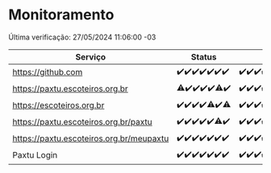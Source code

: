 # Monitoramento

Última verificação: 27/05/2024 11:06:00 -03

|Serviço|Status|Últimas 24h|
|---|---|---|
|https://github.com|<span title="2024-05-20: OK=24">✔️</span><span title="2024-05-21: OK=24">✔️</span><span title="2024-05-22: OK=24">✔️</span><span title="2024-05-23: OK=24">✔️</span><span title="2024-05-24: OK=24">✔️</span><span title="2024-05-25: OK=24">✔️</span><span title="2024-05-26: OK=15">✔️</span>|<span title="26/05/2024 12:06:00 -03 : 200">✔️</span><span title="26/05/2024 13:07:00 -03 : 200">✔️</span><span title="26/05/2024 14:04:00 -03 : 200">✔️</span><span title="26/05/2024 15:08:00 -03 : 200">✔️</span><span title="26/05/2024 16:03:00 -03 : 200">✔️</span><span title="26/05/2024 17:06:00 -03 : 200">✔️</span><span title="26/05/2024 18:06:00 -03 : 200">✔️</span><span title="26/05/2024 19:05:00 -03 : 200">✔️</span><span title="26/05/2024 20:06:00 -03 : 200">✔️</span><span title="26/05/2024 21:33:00 -03 : 200">✔️</span><span title="26/05/2024 22:51:00 -03 : 200">✔️</span><span title="26/05/2024 23:25:00 -03 : 200">✔️</span><span title="27/05/2024 00:08:00 -03 : 200">✔️</span><span title="27/05/2024 01:09:00 -03 : 200">✔️</span><span title="27/05/2024 02:07:00 -03 : 200">✔️</span><span title="27/05/2024 03:10:00 -03 : 200">✔️</span><span title="27/05/2024 04:08:00 -03 : 200">✔️</span><span title="27/05/2024 05:10:00 -03 : 200">✔️</span><span title="27/05/2024 06:07:00 -03 : 200">✔️</span><span title="27/05/2024 07:09:00 -03 : 200">✔️</span><span title="27/05/2024 08:07:00 -03 : 200">✔️</span><span title="27/05/2024 09:12:00 -03 : 200">✔️</span><span title="27/05/2024 10:08:00 -03 : 200">✔️</span><span title="27/05/2024 11:06:00 -03 : 200">✔️</span>|
|https://paxtu.escoteiros.org.br|<span title="2024-05-20: OK=23, Falhas=1">⚠️</span><span title="2024-05-21: OK=24">✔️</span><span title="2024-05-22: OK=24">✔️</span><span title="2024-05-23: OK=24">✔️</span><span title="2024-05-24: OK=24">✔️</span><span title="2024-05-25: OK=23, Falhas=1">⚠️</span><span title="2024-05-26: OK=15">✔️</span>|<span title="26/05/2024 12:06:00 -03 : 200">✔️</span><span title="26/05/2024 13:07:00 -03 : 200">✔️</span><span title="26/05/2024 14:04:00 -03 : 200">✔️</span><span title="26/05/2024 15:08:00 -03 : 200">✔️</span><span title="26/05/2024 16:03:00 -03 : 200">✔️</span><span title="26/05/2024 17:06:00 -03 : 200">✔️</span><span title="26/05/2024 18:06:00 -03 : 200">✔️</span><span title="26/05/2024 19:05:00 -03 : 200">✔️</span><span title="26/05/2024 20:06:00 -03 : 200">✔️</span><span title="26/05/2024 21:33:00 -03 : 200">✔️</span><span title="26/05/2024 22:51:00 -03 : 200">✔️</span><span title="26/05/2024 23:25:00 -03 : 200">✔️</span><span title="27/05/2024 00:08:00 -03 : 200">✔️</span><span title="27/05/2024 01:09:00 -03 : 200">✔️</span><span title="27/05/2024 02:07:00 -03 : 200">✔️</span><span title="27/05/2024 03:10:00 -03 : 200">✔️</span><span title="27/05/2024 04:08:00 -03 : 200">✔️</span><span title="27/05/2024 05:10:00 -03 : 200">✔️</span><span title="27/05/2024 06:07:00 -03 : 200">✔️</span><span title="27/05/2024 07:09:00 -03 : 200">✔️</span><span title="27/05/2024 08:07:00 -03 : 200">✔️</span><span title="27/05/2024 09:12:00 -03 : 200">✔️</span><span title="27/05/2024 10:08:00 -03 : 200">✔️</span><span title="27/05/2024 11:06:00 -03 : 200">✔️</span>|
|https://escoteiros.org.br|<span title="2024-05-20: OK=24">✔️</span><span title="2024-05-21: OK=24">✔️</span><span title="2024-05-22: OK=24">✔️</span><span title="2024-05-23: OK=24">✔️</span><span title="2024-05-24: OK=23, Falhas=1">⚠️</span><span title="2024-05-25: OK=24">✔️</span><span title="2024-05-26: OK=14, Falhas=1">⚠️</span>|<span title="26/05/2024 12:06:00 -03 : 200">✔️</span><span title="26/05/2024 13:07:00 -03 : 200">✔️</span><span title="26/05/2024 14:04:00 -03 : 200">✔️</span><span title="26/05/2024 15:08:00 -03 : 200">✔️</span><span title="26/05/2024 16:03:00 -03 : 200">✔️</span><span title="26/05/2024 17:06:00 -03 : 200">✔️</span><span title="26/05/2024 18:06:00 -03 : 200">✔️</span><span title="26/05/2024 19:05:00 -03 : 200">✔️</span><span title="26/05/2024 20:06:00 -03 : 200">✔️</span><span title="26/05/2024 21:33:00 -03 : 200">✔️</span><span title="26/05/2024 22:51:00 -03 : 200">✔️</span><span title="26/05/2024 23:25:00 -03 : 200">✔️</span><span title="27/05/2024 00:08:00 -03 : 200">✔️</span><span title="27/05/2024 01:09:00 -03 : 200">✔️</span><span title="27/05/2024 02:07:00 -03 : 200">✔️</span><span title="27/05/2024 03:10:00 -03 : 200">✔️</span><span title="27/05/2024 04:08:00 -03 : 200">✔️</span><span title="27/05/2024 05:10:00 -03 : 200">✔️</span><span title="27/05/2024 06:07:00 -03 : 200">✔️</span><span title="27/05/2024 07:09:00 -03 : 200">✔️</span><span title="27/05/2024 08:07:00 -03 : 200">✔️</span><span title="27/05/2024 09:12:00 -03 : 200">✔️</span><span title="27/05/2024 10:08:00 -03 : 200">✔️</span><span title="27/05/2024 11:06:00 -03 : 200">✔️</span>|
|https://paxtu.escoteiros.org.br/paxtu|<span title="2024-05-20: OK=24">✔️</span><span title="2024-05-21: OK=24">✔️</span><span title="2024-05-22: OK=24">✔️</span><span title="2024-05-23: OK=24">✔️</span><span title="2024-05-24: OK=24">✔️</span><span title="2024-05-25: OK=23, Falhas=1">⚠️</span><span title="2024-05-26: OK=15">✔️</span>|<span title="26/05/2024 12:06:00 -03 : 200">✔️</span><span title="26/05/2024 13:07:00 -03 : 200">✔️</span><span title="26/05/2024 14:04:00 -03 : 200">✔️</span><span title="26/05/2024 15:08:00 -03 : 200">✔️</span><span title="26/05/2024 16:03:00 -03 : 200">✔️</span><span title="26/05/2024 17:06:00 -03 : 200">✔️</span><span title="26/05/2024 18:06:00 -03 : 200">✔️</span><span title="26/05/2024 19:05:00 -03 : 200">✔️</span><span title="26/05/2024 20:06:00 -03 : 200">✔️</span><span title="26/05/2024 21:33:00 -03 : 200">✔️</span><span title="26/05/2024 22:51:00 -03 : 200">✔️</span><span title="26/05/2024 23:25:00 -03 : 200">✔️</span><span title="27/05/2024 00:08:00 -03 : 200">✔️</span><span title="27/05/2024 01:09:00 -03 : 200">✔️</span><span title="27/05/2024 02:07:00 -03 : 200">✔️</span><span title="27/05/2024 03:11:00 -03 : 200">✔️</span><span title="27/05/2024 04:08:00 -03 : 200">✔️</span><span title="27/05/2024 05:10:00 -03 : 200">✔️</span><span title="27/05/2024 06:07:00 -03 : 200">✔️</span><span title="27/05/2024 07:09:00 -03 : 200">✔️</span><span title="27/05/2024 08:07:00 -03 : 200">✔️</span><span title="27/05/2024 09:12:00 -03 : 200">✔️</span><span title="27/05/2024 10:08:00 -03 : 200">✔️</span><span title="27/05/2024 11:06:00 -03 : 200">✔️</span>|
|https://paxtu.escoteiros.org.br/meupaxtu|<span title="2024-05-20: OK=24">✔️</span><span title="2024-05-21: OK=24">✔️</span><span title="2024-05-22: OK=24">✔️</span><span title="2024-05-23: OK=24">✔️</span><span title="2024-05-24: OK=24">✔️</span><span title="2024-05-25: OK=24">✔️</span><span title="2024-05-26: OK=15">✔️</span>|<span title="26/05/2024 12:06:00 -03 : 200">✔️</span><span title="26/05/2024 13:07:00 -03 : 200">✔️</span><span title="26/05/2024 14:04:00 -03 : 200">✔️</span><span title="26/05/2024 15:08:00 -03 : 200">✔️</span><span title="26/05/2024 16:03:00 -03 : 200">✔️</span><span title="26/05/2024 17:06:00 -03 : 200">✔️</span><span title="26/05/2024 18:06:00 -03 : 200">✔️</span><span title="26/05/2024 19:05:00 -03 : 200">✔️</span><span title="26/05/2024 20:06:00 -03 : 200">✔️</span><span title="26/05/2024 21:33:00 -03 : 200">✔️</span><span title="26/05/2024 22:51:00 -03 : 200">✔️</span><span title="26/05/2024 23:25:00 -03 : 200">✔️</span><span title="27/05/2024 00:08:00 -03 : 200">✔️</span><span title="27/05/2024 01:09:00 -03 : 200">✔️</span><span title="27/05/2024 02:07:00 -03 : 200">✔️</span><span title="27/05/2024 03:11:00 -03 : 200">✔️</span><span title="27/05/2024 04:08:00 -03 : 200">✔️</span><span title="27/05/2024 05:10:00 -03 : 200">✔️</span><span title="27/05/2024 06:07:00 -03 : 200">✔️</span><span title="27/05/2024 07:09:00 -03 : 200">✔️</span><span title="27/05/2024 08:07:00 -03 : 200">✔️</span><span title="27/05/2024 09:12:00 -03 : 200">✔️</span><span title="27/05/2024 10:08:00 -03 : 200">✔️</span><span title="27/05/2024 11:06:00 -03 : 200">✔️</span>|
|Paxtu Login|<span title="2024-05-20: OK=24">✔️</span><span title="2024-05-21: OK=24">✔️</span><span title="2024-05-22: OK=24">✔️</span><span title="2024-05-23: OK=24">✔️</span><span title="2024-05-24: OK=24">✔️</span><span title="2024-05-25: OK=24">✔️</span><span title="2024-05-26: OK=15">✔️</span>|<span title="26/05/2024 12:06:00 -03 : 200">✔️</span><span title="26/05/2024 13:07:00 -03 : 200">✔️</span><span title="26/05/2024 14:04:00 -03 : 200">✔️</span><span title="26/05/2024 15:08:00 -03 : 200">✔️</span><span title="26/05/2024 16:03:00 -03 : 200">✔️</span><span title="26/05/2024 17:06:00 -03 : 200">✔️</span><span title="26/05/2024 18:06:00 -03 : 200">✔️</span><span title="26/05/2024 19:05:00 -03 : 200">✔️</span><span title="26/05/2024 20:06:00 -03 : 200">✔️</span><span title="26/05/2024 21:33:00 -03 : 200">✔️</span><span title="26/05/2024 22:51:00 -03 : 200">✔️</span><span title="26/05/2024 23:25:00 -03 : 200">✔️</span><span title="27/05/2024 00:08:00 -03 : 200">✔️</span><span title="27/05/2024 01:09:00 -03 : 200">✔️</span><span title="27/05/2024 02:07:00 -03 : 200">✔️</span><span title="27/05/2024 03:11:00 -03 : 200">✔️</span><span title="27/05/2024 04:08:00 -03 : 200">✔️</span><span title="27/05/2024 05:10:00 -03 : 200">✔️</span><span title="27/05/2024 06:07:00 -03 : 200">✔️</span><span title="27/05/2024 07:09:00 -03 : 200">✔️</span><span title="27/05/2024 08:07:00 -03 : 200">✔️</span><span title="27/05/2024 09:12:00 -03 : 200">✔️</span><span title="27/05/2024 10:08:00 -03 : 200">✔️</span><span title="27/05/2024 11:06:00 -03 : 200">✔️</span>|
